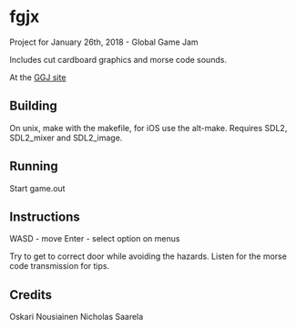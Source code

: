 # fgjx
Project for January 26th, 2018 - Global Game Jam

Includes cut cardboard graphics and morse code sounds.

At the [GGJ site](https://globalgamejam.org/2018/games/remorse)

## Building
On unix, make with the makefile, for iOS use the alt-make.
Requires SDL2, SDL2_mixer and SDL2_image.

## Running
Start game.out

## Instructions
WASD - move
Enter - select option on menus

Try to get to correct door while avoiding the hazards.
Listen for the morse code transmission for tips.

## Credits
Oskari Nousiainen
Nicholas Saarela

